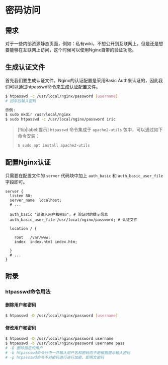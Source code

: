 # 密码访问

## 需求

对于一些内部资源静态页面，例如：私有wiki，不想公开到互联网上，但是还是想要能够在互联网上访问，这个时候可以使用Nginx自带的验证功能。

## 生成认证文件

首先我们要生成认证文件，Nginx的认证配置是采用Basic Auth来认证的，因此我们可以通过htpasswd命令来生成认证配置文件。

```bash
$ htpasswd -c /usr/local/nginx/password [username]
# 回车后输入密码

示例：
$ sudo mkdir /usr/local/nginx
$ sudo htpasswd -c /usr/local/nginx/password iric
```

> [!tip|label:提示]
> `htpasswd` 命令集成于 `apache2-utils` 包中，可以通过如下命令安装：
> 
> ```bash
> $ sudo apt install apache2-utils
> ```

## 配置Nginx认证

只需要在配置文件的 `server` 代码块中加上 `auth_basic` 和 `auth_basic_user_file` 字段即可。

```nginx
server {
  listen 80; 
  server_name  localhost; 
  # ...
  
  auth_basic "请输入用户和密码"; # 验证时的提示信息
  auth_basic_user_file /usr/local/nginx/password; # 认证文件

  location / {

    root   /var/www;
    index  index.html index.htm;

  }
  # ...
}

```

## 附录

### htpasswd命令用法

#### 删除用户和密码

```bash
$ htpasswd -D /usr/local/nginx/password [username]
```

#### 修改用户和密码

```bash
$ htpasswd -D /usr/local/nginx/password username
$ htpasswd -b /usr/local/nginx/password username pass
# -D 删除指定的用户
# -b htpassswd命令行中一并输入用户名和密码而不是根据提示输入密码
# -p htpassswd命令不对密码进行进行加密，即明文密码
```
